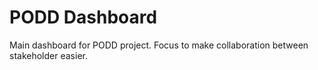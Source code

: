 # PODD Dashboard
Main dashboard for PODD project. Focus to make collaboration between stakeholder easier.

